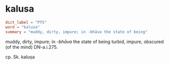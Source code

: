 # kalusa

``` toml
dict_label = "PTS"
word = "kalusa"
summary = "muddy, dirty, impure; in -bhāva the state of being"
```

muddy, dirty, impure; in *\-bhāva* the state of being turbid, impure, obscured (of the mind) DN\-a.i.275.

cp. Sk. kaluṣa

